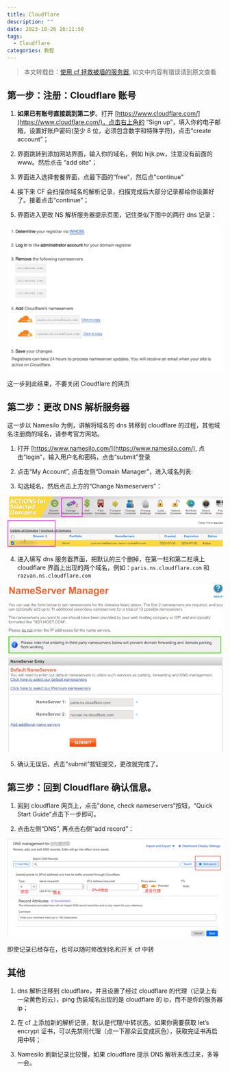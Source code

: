 ```yaml
---
title: Cloudflare
description: ""
date: 2023-10-26 16:11:50
tags:
  - Cloudflare
categories: 教程
---
```


<!-- more -->

> 本文转载自：[使用 cf 拯救被墙的服务器](https://v2xtls.org/v2ray%e4%bd%bf%e7%94%a8cloudflare%e4%b8%ad%e8%bd%ac%e6%b5%81%e9%87%8f%ef%bc%8c%e6%8b%af%e6%95%91%e8%a2%ab%e5%a2%99ip/), 如文中内容有错误请到原文查看

## 第一步：注册：Cloudflare 账号

1. **如果已有账号直接跳到第二步**。打开 [https://www.cloudflare.com/](https://www.cloudflare.com/)，点击右上角的 “Sign up”，填入你的电子邮箱，设置好账户密码(至少 8 位，必须包含数字和特殊字符)，点击“create account”；

2. 界面跳转到添加网站界面，输入你的域名，例如 hijk.pw，注意没有前面的 www。然后点击 “add site”；

3. 界面进入选择套餐界面，点最下面的“free”，然后点"continue"

4. 接下来 CF 会扫描你域名的解析记录，扫描完成后大部分记录都给你设置好了。接着点击“continue”；

5. 界面进入更改 NS 解析服务器提示页面，记住类似下图中的两行 dns 记录：

![change your nameservers](/images/使用cloudflare中转流量/1698308935455.png)

这一步到此结束，不要关闭 Cloudflare 的网页

## 第二步：更改 DNS 解析服务器

这一步以 Namesilo 为例，讲解将域名的 dns 转移到 cloudflare 的过程，其他域名注册商的域名，请参考官方网站。

1. 打开 [https://www.namesilo.com/](https://www.namesilo.com/), 点击“login”，输入用户名和密码，点击“submit”登录

2. 点击“My Account”, 点击左侧“Domain Manager”，进入域名列表:

3. 勾选域名，然后点击上方的“Change Nameservers”：

![change nameservers](/images/使用cloudflare中转流量/namesilo-change-ns.png)

4. 进入填写 dns 服务器界面，把默认的三个删掉，在第一栏和第二栏填上 cloudflare 界面上出现的两个域名，例如：`paris.ns.cloudflare.com` 和 `razvan.ns.cloudflare.com`

![ns manager](/images/使用cloudflare中转流量/namesilo-ns-manage.png)

5. 确认无误后，点击"submit"按钮提交，更改就完成了。

## 第三步：回到 Cloudflare 确认信息。

1. 回到 cloudflare 网页上，点击”done, check nameservers”按钮，“Quick Start Guide”点击下一步即可。

2. 点击左侧“DNS”, 再点击右侧“add record”：

![add-record](../images/使用cloudflare中转流量/cf-add-record.png)

即使记录已经存在，也可以随时修改别名和开关 cf 中转

## 其他

1. dns 解析迁移到 cloudflare，并且设置了经过 cloudflare 的代理（记录上有一朵黄色的云），ping 伪装域名出现的是 cloudflare 的 ip，而不是你的服务器 ip；

2. 在 cf 上添加新的解析记录，默认是代理/中转状态。如果你需要获取 let’s encrypt 证书，可以先禁用代理（点一下那朵云变成灰色），获取完证书再启用中转；

3. Namesilo 刷新记录比较慢，如果 cloudflare 提示 DNS 解析未改过来，多等一会。
